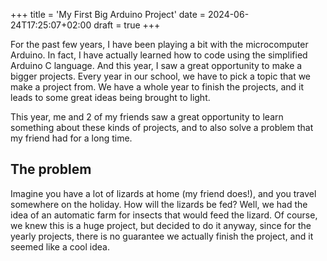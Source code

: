 +++
title = 'My First Big Arduino Project'
date = 2024-06-24T17:25:07+02:00
draft = true
+++

For the past few years, I have been playing a bit with the microcomputer Arduino.
In fact, I have actually learned how to code using the simplified Arduino C language.
And this year, I saw a great opportunity to make a bigger projects. Every year in 
our school, we have to pick a topic that we make a project from. We have a whole year
to finish the projects, and it leads to some great ideas being brought to light. 

This year, me and 2 of my friends saw a great opportunity to learn something about
these kinds of projects, and to also solve a problem that my friend had for a long time.
## The problem
Imagine you have a lot of lizards at home (my friend does!), and you travel somewhere on the holiday. 
How will the lizards be fed? Well, we had the idea of an automatic farm for insects that would feed the lizard.
Of course, we knew this is a huge project, but decided to do it anyway, since for the yearly projects, there is 
no guarantee we actually finish the project, and it seemed like a cool idea. 